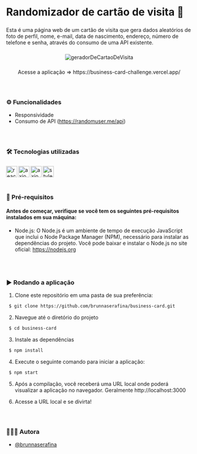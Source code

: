 <h1 align="left">Randomizador de cartão de visita 🧑</h1>

###

<p align="left">Esta é uma página web de um cartão de visita que gera dados aleatórios de foto de perfil, nome, e-mail, data de nascimento, endereço, número de telefone e senha, através do consumo de uma API existente.</p>

###

<div align="center"> 


![geradorDeCartaoDeVisita](https://github.com/brunnaserafina/business-card/assets/106851605/e1b70a98-9041-4e4b-aec2-d71e1f764c10)


</div> 

###

<p align="center">Acesse a aplicação => https://business-card-challenge.vercel.app/</p>


###

<br clear="both">

### ⚙️ Funcionalidades

- Responsividade
- Consumo de API (https://randomuser.me/api)
  
###

<br />

### 🛠️ Tecnologias utilizadas

###
   <img align="left" alt="react" height="30px" src="https://img.shields.io/badge/react-%2320232a.svg?style=for-the-badge&logo=react&logoColor=%2361DAFB" />
   <img align="left" alt="axios" height="30px" src="https://camo.githubusercontent.com/02621d023c99135970b1abbfe932b6a6a0b2e42aaebedae5f8299fd88d9ce029/68747470733a2f2f696d672e736869656c64732e696f2f62616467652f6178696f732532302d2532333230323332612e7376673f267374796c653d666f722d7468652d626164676526636f6c6f723d696e666f726d6174696f6e616c" />
   <img align="left" alt="axios" height="30px" src="https://camo.githubusercontent.com/41d7c6da357d2344cd832f0d738839951e0d43a23064154c07d80a67dd74c5f4/68747470733a2f2f696d672e736869656c64732e696f2f62616467652f72656163742d69636f6e732532302d2532333230323332612e7376673f267374796c653d666f722d7468652d626164676526636f6c6f723d663238646337266c6f676f3d72656163742d69636f6e73266c6f676f436f6c6f723d253233363144414642" />
   <img align="left" alt="styled-components" height="30px" src="https://img.shields.io/badge/styled--components-DB7093?style=for-the-badge&logo=styled-components&logoColor=white" />


###

<br />
<br />
<br />

### 📝 Pré-requisitos 

#### Antes de começar, verifique se você tem os seguintes pré-requisitos instalados em sua máquina:

- Node.js: O Node.js é um ambiente de tempo de execução JavaScript que inclui o Node Package Manager (NPM), necessário para instalar as dependências do projeto. Você pode baixar e instalar o Node.js no site oficial: https://nodejs.org


<br />
<br />

### ▶️ Rodando a aplicação

1. Clone este repositório em uma pasta de sua preferência:

```bash
 $ git clone https://github.com/brunnaserafina/business-card.git
```

2. Navegue até o diretório do projeto
```bash
 $ cd business-card
```

3. Instale as dependências
```bash
 $ npm install
```

4. Execute o seguinte comando para iniciar a aplicação:
```bash
 $ npm start
```
5. Após a compilação, você receberá uma URL local onde poderá visualizar a aplicação no navegador. Geralmente http://localhost:3000
   
6. Acesse a URL local e se divirta!


###
<br />

### 🙇🏻‍♀️ Autora

- [@brunnaserafina](https://www.github.com/brunnaserafina)





